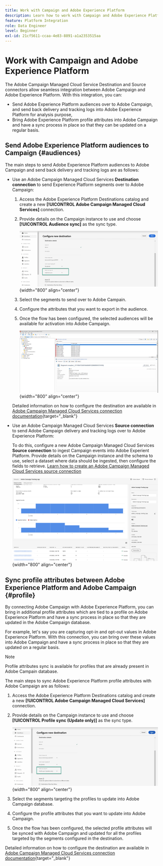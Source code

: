 ```yaml
---
title: Work with Campaign and Adobe Experience Platform
description: Learn how to work with Campaign and Adobe Experience Platform
feature: Platform Integration
role: Data Engineer
level: Beginner
exl-id: 21cf5611-ccaa-4e83-8891-a1a2353515aa
---
```

# Work with Campaign and Adobe Experience Platform

The Adobe Campaign Managed Cloud Service Destination and Source connectors allow seamless integration between Adobe Campaign and Adobe Experience Platform. With this integration, you can:

* Send Adobe Experience Platform audiences over to Adobe Campaign, and send back delivery and tracking logs into Adobe Experience Platform for analysis purpose,
* Bring Adobe Experience Platform profile attributes into Adobe Campaign and have a sync process in place so that they can be updated on a regular basis.

## Send Adobe Experience Platform audiences to Campaign {#audiences}

The main steps to send Adobe Experience Platform audiences to Adobe Campaign and send back delivery and tracking logs are as follows:

* Use an Adobe Campaign Managed Cloud Services **Destination connection** to send Experience Platform segments over to Adobe Campaign:

    1. Access the Adobe Experience Platform Destinations catalog and create a new **[!UICONTROL Adobe Campaign Managed Cloud Services]** connection.
    1. Provide details on the Campaign instance to use and choose **[!UICONTROL Audience sync]** as the sync type.

        ![](assets/aep-audience-sync.png){width="800" align="center"}

    1. Select the segments to send over to Adobe Campain.
    1. Configure the attributes that you want to export in the audience. 
    1. Once the flow has been configured, the selected audiences will be available for activation into Adobe Campaign.

        ![](assets/aep-destination.png){width="800" align="center"}

    Detailed information on how to configure the destination are available in [Adobe Campaign Managed Cloud Services connection documentation](https://www.adobe.com/go/destinations-adobe-campaign-managed-cloud-services-en){target="_blank"}

* Use an Adobe Campaign Managed Cloud Services **Source connection** to send Adobe Campaign delivery and tracking logs over to Adobe Experience Platform:

    To do this, configure a new Adobe Campaign Managed Cloud Services **Source connection** to ingest Campaign events into Adobe Experient Platform. Provide details on the Campaign instance and the schema to use, select a dataset where data should be ingested, then configure the fields to retrieve. [Learn how to create an Adobe Campaign Managed Cloud Services source connection](https://www.adobe.com/go/sources-campaign-ui-en)

    ![](assets/aep-logs.png){width="800" align="center"}

## Sync profile attributes between Adobe Experience Platform and Adobe Campaign {#profile}

By connecting Adobe Campaign with Adobe Experience Platform, you can bring in additional profile attributes which are tied to a profile on Adobe Experience Platform and have a sync process in place so that they are updated in the Adobe Campaign database. 

For example, let's say you are capturing opt-in and opt-out values in Adobe Experience Platform. With this connection, you can bring over these values into Adobe Campaign and have a sync process in place so that they are updated on a regular basis.

>[!NOTE]
>
>Profile attributes sync is available for profiles that are already present in Adobe Campain database.

The main steps to sync Adobe Experience Platform profile attributes with Adobe Campaign are as follows:

1. Access the Adobe Experience Platform Destinations catalog and create a new **[!UICONTROL Adobe Campaign Managed Cloud Services]** connection.
1. Provide details on the Campaign instance to use and choose **[!UICONTROL Profile sync (Update only)]** as the sync type.

    ![](assets/aep-profile-sync.png){width="800" align="center"}

1. Select the segments targeting the profiles to update into Adobe Campaign database.
1. Configure the profile attributes that you want to update into Adobe Campaign. 
1. Once the flow has been configured, the selected profile attributes will be synced with Adobe Campaign and updated for all the profiles targeted by the segments configured in the destination.

Detailed information on how to configure the destination are available in [Adobe Campaign Managed Cloud Services connection documentation](https://www.adobe.com/go/destinations-adobe-campaign-managed-cloud-services-en){target="_blank"}